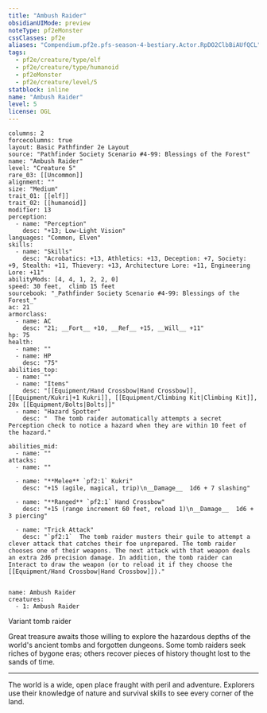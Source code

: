 ```yaml
---
title: "Ambush Raider"
obsidianUIMode: preview
noteType: pf2eMonster
cssClasses: pf2e
aliases: "Compendium.pf2e.pfs-season-4-bestiary.Actor.RpDO2ClbBiAUfQCL" 
tags:
  - pf2e/creature/type/elf
  - pf2e/creature/type/humanoid
  - pf2eMonster
  - pf2e/creature/level/5
statblock: inline
name: "Ambush Raider"
level: 5
license: OGL
---
```


```statblock
columns: 2
forcecolumns: true
layout: Basic Pathfinder 2e Layout
source: "Pathfinder Society Scenario #4-99: Blessings of the Forest"
name: "Ambush Raider"
level: "Creature 5"
rare_03: [[Uncommon]]
alignment: ""
size: "Medium"
trait_01: [[elf]]
trait_02: [[humanoid]]
modifier: 13
perception:
  - name: "Perception"
    desc: "+13; Low-Light Vision"
languages: "Common, Elven"
skills:
  - name: "Skills"
    desc: "Acrobatics: +13, Athletics: +13, Deception: +7, Society: +9, Stealth: +11, Thievery: +13, Architecture Lore: +11, Engineering Lore: +11"
abilityMods: [4, 4, 1, 2, 2, 0]
speed: 30 feet,  climb 15 feet
sourcebook: "_Pathfinder Society Scenario #4-99: Blessings of the Forest_"
ac: 21
armorclass:
  - name: AC
    desc: "21; __Fort__ +10, __Ref__ +15, __Will__ +11"
hp: 75
health:
  - name: ""
  - name: HP
    desc: "75"
abilities_top:
  - name: ""
  - name: "Items"
    desc: "[[Equipment/Hand Crossbow|Hand Crossbow]], [[Equipment/Kukri|+1 Kukri]], [[Equipment/Climbing Kit|Climbing Kit]], 20x [[Equipment/Bolts|Bolts]]"
  - name: "Hazard Spotter"
    desc: "  The tomb raider automatically attempts a secret Perception check to notice a hazard when they are within 10 feet of the hazard."

abilities_mid:
  - name: ""
attacks:
  - name: ""

  - name: "**Melee** `pf2:1` Kukri"
    desc: "+15 (agile, magical, trip)\n__Damage__  1d6 + 7 slashing"

  - name: "**Ranged** `pf2:1` Hand Crossbow"
    desc: "+15 (range increment 60 feet, reload 1)\n__Damage__  1d6 + 3 piercing"

  - name: "Trick Attack"
    desc: "`pf2:1`  The tomb raider musters their guile to attempt a clever attack that catches their foe unprepared. The tomb raider chooses one of their weapons. The next attack with that weapon deals an extra 2d6 precision damage. In addition, the tomb raider can Interact to draw the weapon (or to reload it if they choose the [[Equipment/Hand Crossbow|Hand Crossbow]])."
 
```

```encounter-table
name: Ambush Raider
creatures:
  - 1: Ambush Raider
```


Variant tomb raider

Great treasure awaits those willing to explore the hazardous depths of the world's ancient tombs and forgotten dungeons. Some tomb raiders seek riches of bygone eras; others recover pieces of history thought lost to the sands of time.

* * *

The world is a wide, open place fraught with peril and adventure. Explorers use their knowledge of nature and survival skills to see every corner of the land.

